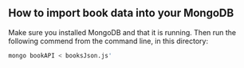 
## How to import book data into your MongoDB
Make sure you installed MongoDB and that it is running.
Then run the following commend from the command line, in this directory:

```sh
mongo bookAPI < booksJson.js'
```
